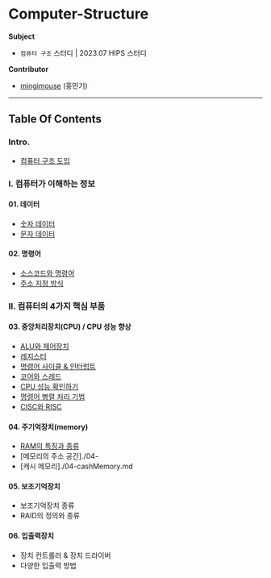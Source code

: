 # Computer-Structure
**Subject**

- `컴퓨터 구조` 스터디 | 2023.07 HIPS 스터디

**Contributor**

- [mingimouse](https://github.com/mingimouse) (홍민기)

---

## Table Of Contents

### Intro.

- [컴퓨터 구조 도입](./00-intro.md)

### I. 컴퓨터가 이해하는 정보

#### 01. 데이터

- [숫자 데이터](./01-numericData.md)
- [문자 데이터](./01-charData.md)

#### 02. 명령어

- [소스코드와 명령어](./02-instruction.md)
- [주소 지정 방식](./02-addressingMode.md)

### II. 컴퓨터의 4가지 핵심 부품

#### 03. 중앙처리장치(CPU) / CPU 성능 향상

- [ALU와 제어장치](./03-aluNcu.md)
- [레지스터](./03-register.md)
- [명령어 사이클 & 인터럽트](./03-cycleNinterrupt.md)
- [코어와 스레드](./03-coreNthread.md)
- [CPU 성능 확인하기](03-cpuCheck.md)
- [명령어 병렬 처리 기법](03-ilp.md)
- [CISC와 RISC](03-ciscNrisc.md)

#### 04. 주기억장치(memory)

- [RAM의 특징과 종류](./04-ram.md)
- [메모리의 주소 공간]./04-
- [캐시 메모리]./04-cashMemory.md

#### 05. 보조기억장치

- 보조기억장치 종류
- RAID의 정의와 종류

#### 06. 입출력장치

- 장치 컨트롤러 & 장치 드라이버
- 다양한 입출력 방법
